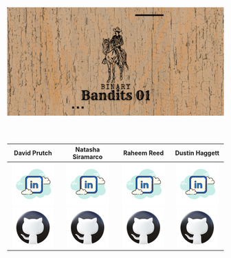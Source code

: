 
<br>

![Binary Bandits 01 GIF](https://github.com/Binary-Bandits-01/.github/blob/main/BinaryBandits01.gif)

<br>

<br>

| David Prutch | Natasha Siramarco | Raheem Reed | Dustin Haggett|
|:---------------:|:----------:|:------------------:|:------------:|
|   [![linkedin](https://github.com/Binary-Bandits-01/.github/blob/main/profile/icons8-linkedin-100.png)](https://www.linkedin.com/in/david-prutch-1027/) [![github](https://github.com/Binary-Bandits-01/.github/blob/main/profile/icons8-github-94.png)](https://github.com/PrutchD) | [![linkedin](https://github.com/Binary-Bandits-01/.github/blob/main/profile/icons8-linkedin-100.png)](https://www.linkedin.com/in/natasha-siramarco/) [![github](https://github.com/Binary-Bandits-01/.github/blob/main/profile/icons8-github-94.png)](https://github.com/nsiramarco) | [![linkedin](https://github.com/Binary-Bandits-01/.github/blob/main/profile/icons8-linkedin-100.png)](https://www.linkedin.com/in/raheem-reed-8a7649183/) [![github](https://github.com/Binary-Bandits-01/.github/blob/main/profile/icons8-github-94.png)](https://github.com/reedraheem) | [![linkedin](https://github.com/Binary-Bandits-01/.github/blob/main/profile/icons8-linkedin-100.png)](https://www.linkedin.com/in/dustinhaggett/)[![github](https://github.com/Binary-Bandits-01/.github/blob/main/profile/icons8-github-94.png)](https://github.com/dustinhaggett) |

<br>